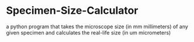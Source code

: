 # Specimen-Size-Calculator
a python program that takes the microscope size (in mm millimeters) of any given specimen and calculates the real-life size (in um micrometers)
